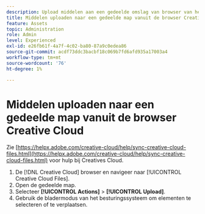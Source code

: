 ```yaml
---
description: Upload middelen aan een gedeelde omslag van browser van het Creative Cloud aan Experience Cloud.
title: Middelen uploaden naar een gedeelde map vanuit de browser Creative Cloud
feature: Assets
topic: Administration
role: Admin
level: Experienced
exl-id: e26fb61f-4a7f-4c02-ba80-87a9c0edea86
source-git-commit: acdf73ddc3bacbf18c069b7fd6afd935a17003a4
workflow-type: tm+mt
source-wordcount: '76'
ht-degree: 1%

---
```


# Middelen uploaden naar een gedeelde map vanuit de browser Creative Cloud

Zie [https://helpx.adobe.com/creative-cloud/help/sync-creative-cloud-files.html](https://helpx.adobe.com/creative-cloud/help/sync-creative-cloud-files.html) voor hulp bij Creatives Cloud.

1. De [!DNL Creative Cloud] browser en navigeer naar [!UICONTROL Creative Cloud Files].
1. Open de gedeelde map.
1. Selecteer **[!UICONTROL Actions]** > **[!UICONTROL Upload]**.
1. Gebruik de bladermodus van het besturingssysteem om elementen te selecteren of te verplaatsen.
